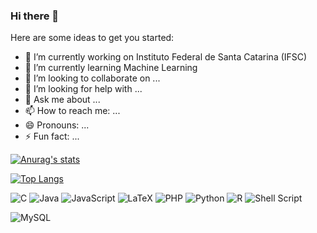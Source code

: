### Hi there 👋

Here are some ideas to get you started:

- 🔭 I’m currently working on Instituto Federal de Santa Catarina (IFSC)
- 🌱 I’m currently learning Machine Learning
- 👯 I’m looking to collaborate on ...
- 🤔 I’m looking for help with ...
- 💬 Ask me about ...
- 📫 How to reach me: ...
- 😄 Pronouns: ...
- ⚡ Fun fact: ...


[![Anurag's stats](https://github-readme-stats.vercel.app/api?username=davibernardos)](https://github.com/anuraghazra/github-readme-stats)


[![Top Langs](https://github-readme-stats.vercel.app/api/top-langs/?username=davibernardos&layout=compact)](https://github.com/anuraghazra/github-readme-stats)

![C](https://img.shields.io/badge/c-%2300599C.svg?logo=c&logoColor=white)
![Java](https://img.shields.io/badge/java-%23ED8B00.svg?logo=java&logoColor=white)
![JavaScript](https://img.shields.io/badge/javascript-%23323330.svg?logo=javascript&logoColor=%23F7DF1E)
![LaTeX](https://img.shields.io/badge/latex-%23008080.svg?logo=latex&logoColor=white)
![PHP](https://img.shields.io/badge/php-%23777BB4.svg?logo=php&logoColor=white)
![Python](https://img.shields.io/badge/python-3670A0?logo=python&logoColor=ffdd54)
![R](https://img.shields.io/badge/r-%23276DC3.svg?logo=r&logoColor=white)
![Shell Script](https://img.shields.io/badge/shell_script-%23121011.svg?logo=gnu-bash&logoColor=white)

![MySQL](https://img.shields.io/badge/mysql-%2300f.svg?logo=mysql&logoColor=white)
